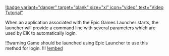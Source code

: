 [!badge variant="danger" target="blank" size="xl" icon="video" text="Video Tutorial"](https://retype.com/)

When an application associated with the Epic Games Launcher starts, the launcher will provide a command line with several parameters which are used by EIK to automatically login.

!!!warning Game should be launched using Epic Launcher to use this method for login. 
!!!
[!embed](https://blueprintue.com/render/smrae6zj/)